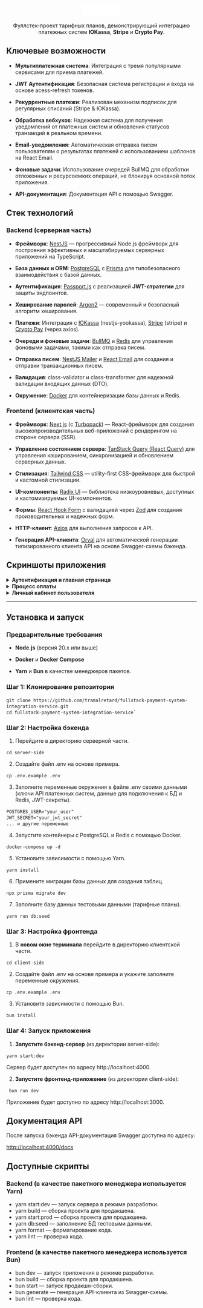 
<br>  
<p align="center">  
<img src="./client-side/public/images/logos/logo-for-readme.svg" alt="Utome logo" width="100"/>
</p>  
<p align="center">  
Фуллстек-проект тарифных планов, демонстрирующий интеграцию платежных систем <b>ЮKassa</b>, <b>Stripe</b> и <b>Crypto Pay</b>.  
</p>  

## Ключевые возможности

-   **Мультиплатежная система**: Интеграция с тремя популярными сервисами для приема платежей.
    
-   **JWT Аутентификация**: Безопасная система регистрации и входа на основе acess-refresh токенов.
    
-   **Рекуррентные платежи**: Реализован механизм подписок для регулярных списаний (Stripe & ЮKassa).
    
-   **Обработка вебхуков**: Надежная система для получения уведомлений от платежных систем и обновления статусов транзакций в реальном времени.
    
-   **Email-уведомления**: Автоматическая отправка писем пользователям о результатах платежей с использованием шаблонов на React Email.
    
-   **Фоновые задачи**: Использование очередей BullMQ для обработки отложенных и ресурсоемких операций, не блокируя основной поток приложения.
    
-   **API-документация**:  Документация API с помощью Swagger.
    

## Стек технологий

### **Backend (серверная часть)**

-   **Фреймворк**: [NestJS](https://www.google.com/url?sa=E&q=https%3A%2F%2Fnestjs.com%2F) — прогрессивный Node.js фреймворк для построения эффективных и масштабируемых серверных приложений на TypeScript.
    
-   **База данных и ORM**: [PostgreSQL](https://www.google.com/url?sa=E&q=https%3A%2F%2Fwww.postgresql.org%2F) с [Prisma](https://www.google.com/url?sa=E&q=https%3A%2F%2Fwww.prisma.io%2F) для типобезопасного взаимодействия с базой данных.
    
-   **Аутентификация**: [Passport.js](https://www.google.com/url?sa=E&q=http%3A%2F%2Fwww.passportjs.org%2F) с реализацией **JWT-стратегии** для защиты эндпоинтов.
    
-   **Хеширование паролей**: [Argon2](https://www.google.com/url?sa=E&q=https%3A%2F%2Fen.wikipedia.org%2Fwiki%2FArgon2) — современный и безопасный алгоритм хеширования.
    
-   **Платежи**: Интеграция с [ЮKassa](https://www.google.com/url?sa=E&q=https%3A%2F%2Fyookassa.ru%2F) (nestjs-yookassa), [Stripe](https://www.google.com/url?sa=E&q=https%3A%2F%2Fstripe.com%2F) (stripe) и [Crypto Pay](https://www.google.com/url?sa=E&q=https%3A%2F%2Fhelp.crypt.bot%2Fcrypto-pay-api) (через axios).
    
-   **Очереди и фоновые задачи**: [BullMQ](https://www.google.com/url?sa=E&q=https.bullmq.io) и [Redis](https://www.google.com/url?sa=E&q=https%3A%2F%2Fredis.io) для управления фоновыми задачами, такими как отправка писем.
    
-   **Отправка писем**: [NestJS Mailer](https://www.google.com/url?sa=E&q=https%3A%2F%2Fnestjs-modules.github.io%2Fmailer) и [React Email](https://www.google.com/url?sa=E&q=https%3A%2F%2Freact.email) для создания и отправки транзакционных писем.
    
-   **Валидация**: class-validator и class-transformer для надежной валидации входящих данных (DTO).
    
-   **Окружение**: [Docker](https://www.google.com/url?sa=E&q=https%3A%2F%2Fwww.docker.com%2F) для контейнеризации базы данных и Redis.
    

### **Frontend (клиентская часть)**

-   **Фреймворк**: [Next.js](https://www.google.com/url?sa=E&q=https%3A%2F%2Fnextjs.org%2F) (с [Turbopack](https://www.google.com/url?sa=E&q=https%3A%2F%2Fturbo.build%2Fpack)) — React-фреймворк для создания высокопроизводительных веб-приложений с рендерингом на стороне сервера (SSR).
    
-   **Управление состоянием сервера**: [TanStack Query (React Query)](https://www.google.com/url?sa=E&q=https%3A%2F%2Ftanstack.com%2Fquery%2Flatest) для управления кэшированием, синхронизацией и обновлением серверных данных.
    
-   **Стилизация**: [Tailwind CSS](https://www.google.com/url?sa=E&q=https%3A%2F%2Ftailwindcss.com%2F) — utility-first CSS-фреймворк для быстрой и кастомной стилизации.
    
-   **UI-компоненты**: [Radix UI](https://www.google.com/url?sa=E&q=https%3A%2F%2Fwww.radix-ui.com%2F) — библиотека низкоуровневых, доступных и кастомизируемых UI-компонентов.
    
-   **Формы**: [React Hook Form](https://www.google.com/url?sa=E&q=https%3A%2F%2Freact-hook-form.com%2F) с валидацией через [Zod](https://www.google.com/url?sa=E&q=https%3A%2F%2Fzod.dev%2F) для создания производительных и надежных форм.
    
-   **HTTP-клиент**: [Axios](https://www.google.com/url?sa=E&q=https%3A%2F%2Faxios-http.com%2F) для выполнения запросов к API.
    
-   **Генерация API-клиента**: [Orval](https://www.google.com/url?sa=E&q=https%3A%2F%2Forval.dev) для автоматической генерации типизированного клиента API на основе Swagger-схемы бэкенда.
    

## Скриншоты приложения

<details>  
<summary><strong>Аутентификация и главная страница</strong></summary>  
<p align="center">  
<a href="https://iimg.su/i/hKaqzA"><img src="https://s.iimg.su/s/08/ghKaqzAxQ2SA3LpIelpoK82E5X0fsfYm2WXnvE4A.png"></a>
<em>Форма входа</em>  
<br>  
<p align="center">  
<a href="https://iimg.su/i/mXj7ly"><img src="https://s.iimg.su/s/08/gmXj7lyxVKwtq75uMkF94A8M0OdzyNjIvpW7Ojj5.png"></a>
<em>Страница с выбором тарифных планов</em>
</p>    
</details>  

<details>  
<summary><strong>Процесс оплаты</strong></summary>  
<p align="center">  
<a href="https://iimg.su/i/AwmJWJ"><img src="https://s.iimg.su/s/08/gAwmJWJxIgZiqXTORC0OoR28nXhf7wHKuctMD9zX.png"></a>
<em>Страница выбора способа оплаты</em>  
<br>  
<p align="center">  
<a href="https://iimg.su/i/UGPrza"><img src="https://s.iimg.su/s/08/gUGPrzaxBL4t6wab4Ef69qoHUyqCGjmkqWinCpzN.png"></a>
<em>Страница успешной оплаты</em>
</p>    
</details>   

<details>  
<summary><strong>Личный кабинет пользователя</strong></summary>  
<p align="center">  
<a href="https://iimg.su/i/4buvEE"><img src="https://s.iimg.su/s/08/g4buvEExyO1lGNcGBj3ynooefw50vJz1EVcAizeQ.png"></a>
<em>История платежей</em>  
</p>    
</details>  

----------

## Установка и запуск

### **Предварительные требования**

-   **Node.js** (версия 20.x или выше)
    
-   **Docker** и **Docker Compose**
    
-   **Yarn**  и  **Bun**  в качестве менеджеров пакетов.
    

### **Шаг 1: Клонирование репозитория**

    git clone https://github.com/tramalretard/fullstack-payment-system-integration-service.git
    cd fullstack-payment-system-integration-service`
  

### **Шаг 2: Настройка бэкенда**

1. Перейдите в директорию серверной части.
```
cd server-side
```
2. Создайте файл .env на основе примера.
```
cp .env.example .env
```
3. Заполните переменные окружения в файле .env своими данными (ключи API платежных систем, данные для подключения к БД и Redis, JWT-секреты).
```
POSTGRES_USER="your_user"
JWT_SECRET="your_jwt_secret"
... и другие переменные
```
4. Запустите контейнеры с PostgreSQL и Redis с помощью Docker.
```
docker-compose up -d
```
    
5. Установите зависимости с помощью Yarn.
```
yarn install
``` 
    
6. Примените миграции базы данных для создания таблиц.
```
npx prisma migrate dev
``` 
      
7. Заполните базу данных тестовыми данными (тарифные планы).
```
yarn run db:seed
``` 
      
    

### **Шаг 3: Настройка фронтенда**

1. В **новом окне терминала** перейдите в директорию клиентской части.
```
cd client-side
```
    
2. Создайте файл .env на основе примера и укажите заполните  переменные окружения.
```
cp .env.example .env
```
3. Установите зависимости с помощью Bun.
```
bun install
```

### **Шаг 4: Запуск приложения**

1.  **Запустите бэкенд-сервер** (из директории server-side):
```
yarn start:dev
```      
   Сервер будет доступен по адресу http://localhost:4000.
    
2.  **Запустите фронтенд-приложение** (из директории client-side):
```
 bun run dev
```      
    
 Приложение будет доступно по адресу http://localhost:3000.
    

## Документация API

После запуска бэкенда API-документация Swagger доступна по адресу:

[http://localhost:4000/docs](https://www.google.com/url?sa=E&q=http://localhost:4000/docs)

## **Доступные скрипты**
### **Backend** **(в качестве пакетного менеджера используется Yarn)**
- yarn start:dev — запуск сервера в режиме разработки.
- yarn build — сборка проекта для продакшена.
- yarn start:prod — сборка проекта для продакшена.
- yarn db:seed — заполнение БД тестовыми данными.
- yarn format — форматирование кода.
- yarn lint — проверка кода.
### **Frontend** **(в качестве пакетного менеджера используется Bun)**
- bun dev — запуск приложения в режиме разработки.
- bun build — сборка проекта для продакшена.
- bun start — запуск продакшн-сборки.
- bun generate — генерация API-клиента из Swagger-схемы.
- bun lint — проверка кода.